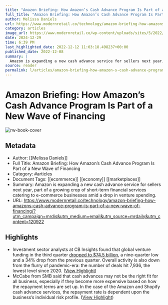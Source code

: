 ```yaml
---
title: "Amazon Briefing: How Amazon’s Cash Advance Program Is Part of a New Wave of Financing"
full_title: "Amazon Briefing: How Amazon’s Cash Advance Program Is Part of a New Wave of Financing"
author: Melissa Daniels
url: https://www.modernretail.co/technology/amazon-briefing-how-amazons-cash-advance-program-is-part-of-a-new-wave-of-financing/?utm_campaign=mrdis&utm_medium=email&utm_source=mrdaily&utm_content=120922
category: articles
image_url: https://www.modernretail.co/wp-content/uploads/sites/5/2022/08/amazon_briefing.jpg
date: 2024-12-29
time: 6:39 PM
last_highlighted_date: 2022-12-12 11:03:18.498237+00:00
published_date: 2022-12-08
summary: |
  Amazon is expanding a new cash advance service for sellers next year, part of a growing crop of short-term financial services catering to e-commerce businesses amid a drop in venture spending.
source: reader
permalink: l/articles/amazon-briefing-how-amazon-s-cash-advance-program-is-part-of-a-new-wave-of-financing
---
```

# Amazon Briefing: How Amazon’s Cash Advance Program Is Part of a New Wave of Financing

![rw-book-cover](https://www.modernretail.co/wp-content/uploads/sites/5/2022/08/amazon_briefing.jpg)

## Metadata
- Author: [[Melissa Daniels]]
- Full Title: Amazon Briefing: How Amazon’s Cash Advance Program Is Part of a New Wave of Financing
- Category: #articles
- Document Tags: [[ecommerce]] [[economy]] [[marketplaces]] 
- Summary: Amazon is expanding a new cash advance service for sellers next year, part of a growing crop of short-term financial services catering to e-commerce businesses amid a drop in venture spending.
- URL: https://www.modernretail.co/technology/amazon-briefing-how-amazons-cash-advance-program-is-part-of-a-new-wave-of-financing/?utm_campaign=mrdis&utm_medium=email&utm_source=mrdaily&utm_content=120922

## Highlights
- Investment sector analysts at CB Insights found that global venture funding in the third quarter [dropped to $74.5 billion](https://www.cbinsights.com/reports/CB-Insights_Venture-Report-Q3-2022.pdf), a nine-quarter low and a 34% drop from the previous quarter. Overall activity is also down from the flurry of pandemic-era: the number of deals hit 7,936, the lowest level since 2020. ([View Highlight](https://read.readwise.io/read/01gm2zxqe665xs3qj3ctk4btcv))
- McCabe from SMB said that cash advances may not be the right fit for all business, especially if they become more expensive based on how the repayment terms are set up. In the case of the Amazon and Shopify cash advance services, the repayment rate is dependent upon the business’s individual risk profile. ([View Highlight](https://read.readwise.io/read/01gm301qe5mc7ytb3s153acxj2))


